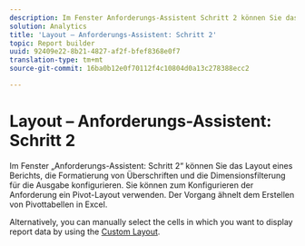 ```yaml
---
description: Im Fenster Anforderungs-Assistent Schritt 2 können Sie das Berichtslayout, die Kopfzeilenformatierung und die Dimensionsfilterung für die Ausgabe konfigurieren. Sie können zum Konfigurieren der Anforderung ein Pivot-Layout verwenden. Der Vorgang ähnelt dem Erstellen von Pivottabellen in Excel.
solution: Analytics
title: 'Layout – Anforderungs-Assistent: Schritt 2'
topic: Report builder
uuid: 92409e22-8b21-4827-af2f-bfef8368e0f7
translation-type: tm+mt
source-git-commit: 16ba0b12e0f70112f4c10804d0a13c278388ecc2

---
```



# Layout – Anforderungs-Assistent: Schritt 2

Im Fenster „Anforderungs-Assistent: Schritt 2“ können Sie das Layout eines Berichts, die Formatierung von Überschriften und die Dimensionsfilterung für die Ausgabe konfigurieren. Sie können zum Konfigurieren der Anforderung ein Pivot-Layout verwenden. Der Vorgang ähnelt dem Erstellen von Pivottabellen in Excel.

Alternatively, you can manually select the cells in which you want to display report data by using the [Custom Layout](/help/analyze/report-builder/layout/configure-the-custom-layout.md).
